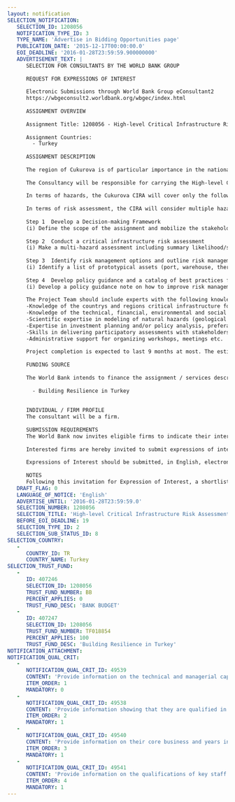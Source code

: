 ```yaml
---
layout: notification
SELECTION_NOTIFICATION: 
   SELECTION_ID: 1208056
   NOTIFICATION_TYPE_ID: 3
   TYPE_NAME: 'Advertise in Bidding Opportunities page'
   PUBLICATION_DATE: '2015-12-17T00:00:00.0'
   EOI_DEADLINE: '2016-01-28T23:59:59.900000000'
   ADVERTISEMENT_TEXT: |
      SELECTION FOR CONSULTANTS BY THE WORLD BANK GROUP
      
      REQUEST FOR EXPRESSIONS OF INTEREST
      
      Electronic Submissions through World Bank Group eConsultant2
      https://wbgeconsult2.worldbank.org/wbgec/index.html
      
      ASSIGNMENT OVERVIEW
      
      Assignment Title: 1208056 - High-level Critical Infrastructure Risk Assessment(CIRA)in the Region of Cukurova (Turkey)
      
      Assignment Countries:
        - Turkey
      
      ASSIGNMENT DESCRIPTION
      
      The region of Cukurova is of particular importance in the national development and growth agenda: it is a critical hub for both logistics and energy serving as a platform connecting Europe, Middle Asia and the Mediterranean Basin. The High-level Critical Infrastructure Risk Assessment (CIRA) will focus on two priority sectors: energy and logistics. The expected outputs are: (i) a pragmatic approach and risk assessment for critical infrastructure, (ii) policy recommendations for the planning process, and (iii) a catalog of best practices and suggestions for next steps.
      
      The Consultancy will be responsible for carrying the High-level CIRA for the Cukurova Region. In order to achieve this, the Consultancy will manage the consultation process with stakeholders; facilitate discussions, organize and moderate workshops; collect data and conduct analyses; and, prepare draft and final documents for approval.
      
      In terms of hazards, the Cukurova CIRA will cover only the following natural hazards: geological (earthquakes and landslides) and hydro meteorological (hail & storm, flood, extreme temperature, and sea level rise), including changes in normal patterns triggered by climate change. The CIRA will use probabilistic hazard modeling for known hazards such as earthquake, flood, hail & storm, susceptibility modeling for landslides and extreme temperature and standard approaches to sea level rise. Both current hazard profile and projections based on plausible hazard scenarios for 2050 and 2100 are expected in the scope of the Consultancy (RCP 4.5 and RCP 8.5 models will be used for climate change).
      
      In terms of risk assessment, the CIRA will consider multiple hazards and will use exposure and vulnerability data at the extent available. The CIRA will focus more on getting the larger picture and prioritizing big-ticket items rather than scientific precision of findings. The CIRA will work at different scales, connecting the regional assets and activities with their impact in other regions, across the nation and beyond national borders. In terms of risk management, the CIRA will identify viable ex-ante and ex-post options, and consider how to connect explicit risk management strategies with the planning process. 
      
      Step 1  Develop a Decision-making Framework 
      (i) Define the scope of the assignment and mobilize the stakeholders, (ii) Prepare a list of basic concepts & definitions for critical infrastructure resilience and a classification/ranking methodology for the sectors of energy and logistics, (iii) Make a sector analysis for energy and logistics, including broad overview and projections, inventory of existing and planned assets, visuals showing flow of goods and connections at various scales, and stakeholder mapping, (iv) Analyze the regional development planning process including decision-making criteria, risk management indicators, etc.
      
      Step 2  Conduct a critical infrastructure risk assessment
      (i) Make a multi-hazard assessment including summary likelihood/severity tables; (ii) identify key vulnerability factors and existing adaptive capacity at sector level, (iii) Conduct a high-level risk assessment for functional disruption (physical damage) and operational performance (loss of competitiveness), (iv) conduct a SWOT (strengths, weaknesses, opportunities, threats) analysis for critical infrastructure resilience, including the regions potential in the event of a large disaster elsewhere.
      
      Step 3  Identify risk management options and outline risk management strategies for critical infrastructures
      (i) Identify a list of prototypical assets (port, warehouse, thermal power plant, etc.) and components (crane, turbine, etc.) and most relevant hazards from the risk assessment, (ii) Identify risk management options (structural and non-structural) for these prototypes and a basis for comparison among options; and (iii) Provide an overview of various risk management strategies and approaches and a basis for comparison among options.
      
      Step 4  Develop policy guidance and a catalog of best practices for critical infrastructure resilience
      (i) Develop a policy guidance note on how to improve risk management considerations within the regional development and investment planning process (suitable risk management strategies, links with existing decision-making criteria, etc.); (ii) Identify needs for further studies and activities to do at regional level and prioritize them; and (iii) Develop a catalog of best practices for critical infrastructure resilience, showcasing national and international examples for risk management options and strategies. 
      
      The Project Team should include experts with the following knowledge and skills:
      -Knowledge of the countrys and regions critical infrastructure for energy and logistics, including strategies, stakeholders, assets and demand, 
      -Knowledge of the technical, financial, environmental and social performance of critical infrastructure assets and how these are affected by various natural hazards, 
      -Scientific expertise in modeling of natural hazards (geological and hydro meteorological, including climate change), their impacts and resilience, and in the appropriate use of data in decision-making, 
      -Expertise in investment planning and/or policy analysis, preferably specifically related to energy and logistics, 
      -Skills in delivering participatory assessments with stakeholders, 
      -Administrative support for organizing workshops, meetings etc. 
      
      Project completion is expected to last 9 months at most. The estimated cost for this assignment is approximately 200,000 US$. 
      
      FUNDING SOURCE
      
      The World Bank intends to finance the assignment / services described below under the following trust fund(s):
       
        - Building Resilience in Turkey
      
      
      INDIVIDUAL / FIRM PROFILE
      The consultant will be a firm. 
      
      SUBMISSION REQUIREMENTS
      The World Bank now invites eligible firms to indicate their interest in providing the services.  Interested firms must provide information indicating that they are qualified to perform the services (brochures, description of similar assignments, experience in similar conditions, availability of appropriate skills among staff, etc. for firms; CV and cover letter for individuals).  Please note that the total size of all attachments should be less than 5MB.  Consultants may associate to enhance their qualifications.
      
      Interested firms are hereby invited to submit expressions of interest.
      
      Expressions of Interest should be submitted, in English, electronically through World Bank Group eTendering (https://wbgeconsult2.worldbank.org/wbgec/index.html)
      
      NOTES
      Following this invitation for Expression of Interest, a shortlist of qualified firms will be formally invited to submit proposals.  Shortlisting and selection will be subject to the availability of funding.
   DRAFT_FLAG: 0
   LANGUAGE_OF_NOTICE: 'English'
   ADVERTISE_UNTIL: '2016-01-28T23:59:59.0'
   SELECTION_NUMBER: 1208056
   SELECTION_TITLE: 'High-level Critical Infrastructure Risk Assessment(CIRA)in the Region of Cukurova (Turkey)'
   BEFORE_EOI_DEADLINE: 19
   SELECTION_TYPE_ID: 2
   SELECTION_SUB_STATUS_ID: 8
SELECTION_COUNTRY: 
   - 
      COUNTRY_ID: TR
      COUNTRY_NAME: Turkey
SELECTION_TRUST_FUND: 
   - 
      ID: 407246
      SELECTION_ID: 1208056
      TRUST_FUND_NUMBER: BB
      PERCENT_APPLIES: 0
      TRUST_FUND_DESC: 'BANK BUDGET'
   - 
      ID: 407247
      SELECTION_ID: 1208056
      TRUST_FUND_NUMBER: TF018854
      PERCENT_APPLIES: 100
      TRUST_FUND_DESC: 'Building Resilience in Turkey'
NOTIFICATION_ATTACHMENT: 
NOTIFICATION_QUAL_CRIT: 
   - 
      NOTIFICATION_QUAL_CRIT_ID: 49539
      CONTENT: 'Provide information on the technical and managerial capabilities of the firm.'
      ITEM_ORDER: 1
      MANDATORY: 0
   - 
      NOTIFICATION_QUAL_CRIT_ID: 49538
      CONTENT: 'Provide information showing that they are qualified in the field of the assignment.'
      ITEM_ORDER: 2
      MANDATORY: 1
   - 
      NOTIFICATION_QUAL_CRIT_ID: 49540
      CONTENT: 'Provide information on their core business and years in business.'
      ITEM_ORDER: 3
      MANDATORY: 1
   - 
      NOTIFICATION_QUAL_CRIT_ID: 49541
      CONTENT: 'Provide information on the qualifications of key staff.'
      ITEM_ORDER: 4
      MANDATORY: 1
---
```

